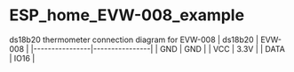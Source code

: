 # ESP_home_EVW-008_example

ds18b20 thermometer connection diagram for EVW-008
| ds18b20      | EVW-008      |
|----------------|----------------|
| GND  | GND  |
| VCC  | 3.3V  |
| DATA  | IO16  |
